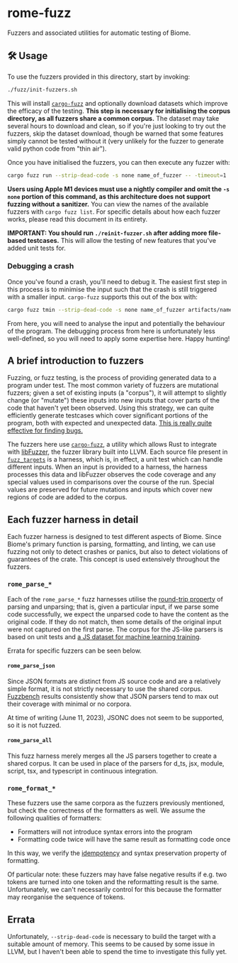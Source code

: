 # rome-fuzz

Fuzzers and associated utilities for automatic testing of Biome.

## 🛠️ Usage

To use the fuzzers provided in this directory, start by invoking:

```bash
./fuzz/init-fuzzers.sh
```

This will install [`cargo-fuzz`](https://github.com/rust-fuzz/cargo-fuzz) and optionally download
datasets which improve the efficacy of the testing.
**This step is necessary for initialising the corpus directory, as all fuzzers share a common
corpus.**
The dataset may take several hours to download and clean, so if you're just looking to try out the
fuzzers, skip the dataset download, though be warned that some features simply cannot be tested
without it (very unlikely for the fuzzer to generate valid python code from "thin air").

Once you have initialised the fuzzers, you can then execute any fuzzer with:

```bash
cargo fuzz run --strip-dead-code -s none name_of_fuzzer -- -timeout=1
```

**Users using Apple M1 devices must use a nightly compiler and omit the `-s none` portion of this
command, as this architecture does not support fuzzing without a sanitizer.**
You can view the names of the available fuzzers with `cargo fuzz list`.
For specific details about how each fuzzer works, please read this document in its entirety.

**IMPORTANT: You should run `./reinit-fuzzer.sh` after adding more file-based testcases.** This will
allow the testing of new features that you've added unit tests for.

### Debugging a crash

Once you've found a crash, you'll need to debug it.
The easiest first step in this process is to minimise the input such that the crash is still
triggered with a smaller input.
`cargo-fuzz` supports this out of the box with:

```bash
cargo fuzz tmin --strip-dead-code -s none name_of_fuzzer artifacts/name_of_fuzzer/crash-...
```

From here, you will need to analyse the input and potentially the behaviour of the program.
The debugging process from here is unfortunately less well-defined, so you will need to apply some
expertise here.
Happy hunting!

## A brief introduction to fuzzers

Fuzzing, or fuzz testing, is the process of providing generated data to a program under test.
The most common variety of fuzzers are mutational fuzzers; given a set of existing inputs (a
"corpus"), it will attempt to slightly change (or "mutate") these inputs into new inputs that cover
parts of the code that haven't yet been observed.
Using this strategy, we can quite efficiently generate testcases which cover significant portions of
the program, both with expected and unexpected data.
[This is really quite effective for finding bugs.](https://github.com/rust-fuzz/trophy-case)

The fuzzers here use [`cargo-fuzz`](https://github.com/rust-fuzz/cargo-fuzz), a utility which allows
Rust to integrate with [libFuzzer](https://llvm.org/docs/LibFuzzer.html), the fuzzer library built
into LLVM.
Each source file present in [`fuzz_targets`](fuzz_targets) is a harness, which is, in effect, a unit
test which can handle different inputs.
When an input is provided to a harness, the harness processes this data and libFuzzer observes the
code coverage and any special values used in comparisons over the course of the run.
Special values are preserved for future mutations and inputs which cover new regions of code are
added to the corpus.

## Each fuzzer harness in detail

Each fuzzer harness is designed to test different aspects of Biome.
Since Biome's primary function is parsing, formatting, and linting, we can use fuzzing not only to
detect crashes or panics, but also to detect violations of guarantees of the crate.
This concept is used extensively throughout the fuzzers.

### `rome_parse_*`

Each of the `rome_parse_*` fuzz harnesses utilise the [round-trip
property](https://blog.ssanj.net/posts/2016-06-26-property-based-testing-patterns.html) of parsing
and unparsing; that is, given a particular input, if we parse some code successfully, we expect the
unparsed code to have the content as the original code.
If they do not match, then some details of the original input were not captured on the first parse.
The corpus for the JS-like parsers is based on unit tests and [a JS dataset for machine learning
training](https://www.sri.inf.ethz.ch/js150).

Errata for specific fuzzers can be seen below.

#### `rome_parse_json`

Since JSON formats are distinct from JS source code and are a relatively simple format, it is not
strictly necessary to use the shared corpus.
[Fuzzbench](https://google.github.io/fuzzbench/) results consistently show that JSON parsers tend to
max out their coverage with minimal or no corpora.

At time of writing (June 11, 2023), JSONC does not seem to be supported, so it is not fuzzed.

#### `rome_parse_all`

This fuzz harness merely merges all the JS parsers together to create a shared corpus.
It can be used in place of the parsers for d_ts, jsx, module, script, tsx, and typescript in
continuous integration.

### `rome_format_*`

These fuzzers use the same corpora as the fuzzers previously mentioned, but check the correctness of
the formatters as well.
We assume the following qualities of formatters:
 - Formatters will not introduce syntax errors into the program
 - Formatting code twice will have the same result as formatting code once

In this way, we verify the [idempotency](https://en.wikipedia.org/wiki/Idempotence) and syntax
preservation property of formatting.

Of particular note: these fuzzers may have false negative results if e.g. two tokens are turned into
one token and the reformatting result is the same.
Unfortunately, we can't necessarily control for this because the formatter may reorganise the
sequence of tokens.

## Errata

Unfortunately, `--strip-dead-code` is necessary to build the target with a suitable amount of
memory.
This seems to be caused by some issue in LLVM, but I haven't been able to spend the time to
investigate this fully yet.
